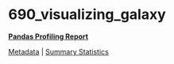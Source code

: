 # 690_visualizing_galaxy

[**Pandas Profiling Report**](../docs_sources/profile/690_visualizing_galaxy.html)

[Metadata](metadata.yaml) | [Summary Statistics](summary_stats.csv)

